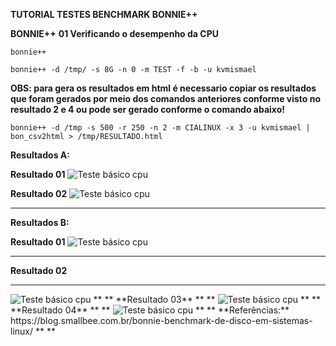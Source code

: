
**TUTORIAL TESTES BENCHMARK BONNIE++**   

**BONNIE++**
**01 Verificando o desempenho da CPU**

```
bonnie++
```

```
bonnie++ -d /tmp/ -s 8G -n 0 -m TEST -f -b -u kvmismael
```

**OBS: para gera os resultados em html é necessario copiar os resultados que foram gerados por meio dos comandos anteriores conforme visto no resultado 2 e 4 ou pode ser gerado conforme o comando abaixo!**

```
bonnie++ -d /tmp -s 500 -r 250 -n 2 -m CIALINUX -x 3 -u kvmismael | bon_csv2html > /tmp/RESULTADO.html
```

**Resultados A:**

**Resultado 01**
<img src="https://user-images.githubusercontent.com/51387190/123182067-05431580-d465-11eb-8bc5-b4fbafee3bb3.png" alt="Teste básico cpu" title="01" />

**Resultado 02**
<img src="https://user-images.githubusercontent.com/51387190/123180214-36b9e200-d461-11eb-85d1-70e43eb0d603.png" alt="Teste básico cpu" title="02" />

** **

**Resultados B:**

**Resultado 01**
<img src="https://user-images.githubusercontent.com/51387190/123179706-53094f00-d460-11eb-82e4-3edd6415c821.png" alt="Teste básico cpu" title="02" />
** **
**Resultado 02**
** **
<img src="https://user-images.githubusercontent.com/51387190/123180951-b8f6d600-d462-11eb-9958-7dbc211a4887.png" alt="Teste básico cpu" title="02" />
** **
**Resultado 03**
** **
<img src="https://user-images.githubusercontent.com/51387190/123181735-3bcc6080-d464-11eb-8b5a-70436b8e300b.png" alt="Teste básico cpu" title="02" />
** **
**Resultado 04**
** **
<img src="https://user-images.githubusercontent.com/51387190/123181960-cdd46900-d464-11eb-9cef-71563664284d.png" alt="Teste básico cpu" title="02" />
** **
**Referências:**
https://blog.smallbee.com.br/bonnie-benchmark-de-disco-em-sistemas-linux/
** **


